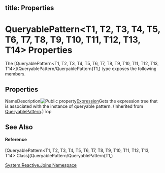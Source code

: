 title: Properties
---
# QueryablePattern\<T1, T2, T3, T4, T5, T6, T7, T8, T9, T10, T11, T12, T13, T14\> Properties

The [QueryablePattern\<T1, T2, T3, T4, T5, T6, T7, T8, T9, T10, T11, T12, T13, T14\>](QueryablePattern/QueryablePattern(T1,) type exposes the following members.

## Properties

NameDescription![Public property](https://reactiveui.net/assets/img/Hh211972.pubproperty(en-us,VS.103).gif "Public property")[Expression](Expression/QueryablePattern.Expression)Gets the expression tree that is associated with the instance of queryable pattern. (Inherited from [QueryablePattern](QueryablePattern/QueryablePattern).)Top

## See Also

#### Reference

[QueryablePattern\<T1, T2, T3, T4, T5, T6, T7, T8, T9, T10, T11, T12, T13, T14\> Class](QueryablePattern/QueryablePattern(T1,)

[System.Reactive.Joins Namespace](System.Reactive.Joins/System.Reactive.Joins)
